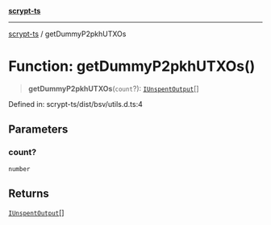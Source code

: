 [**scrypt-ts**](../README.md)

***

[scrypt-ts](../globals.md) / getDummyP2pkhUTXOs

# Function: getDummyP2pkhUTXOs()

> **getDummyP2pkhUTXOs**(`count`?): [`IUnspentOutput`](../@scrypt-inc/bsv/namespaces/Transaction/interfaces/IUnspentOutput.md)[]

Defined in: scrypt-ts/dist/bsv/utils.d.ts:4

## Parameters

### count?

`number`

## Returns

[`IUnspentOutput`](../@scrypt-inc/bsv/namespaces/Transaction/interfaces/IUnspentOutput.md)[]
